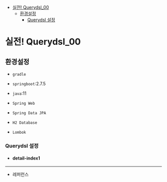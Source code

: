 - [실전! Querydsl\_00](#실전-querydsl_00)
  - [환경설정](#환경설정)
    - [Querydsl 설정](#querydsl-설정)


# 실전! Querydsl_00

## 환경설정

- `gradle`

- `springboot`:2.7.5

- `java`:11

- `Spring Web`

- `Spring Data JPA`

- `H2 Database`

- `Lombok`

### Querydsl 설정

- #### detail-index1

---

- 레퍼런스

> 
